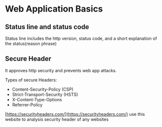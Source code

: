 # Web Application Basics

## Status line and status code
Status line includes the http version, status code, and a short explanation of the status(reason phrase)

## Secure Header
It approves http security and prevents web app attacks. 

Types of secure Headers:
  - Content-Security-Policy (CSP)
  - Strict-Transport-Security (HSTS)
  - X-Content-Type-Options
  - Referrer-Policy

[https://securityheaders.com/](https://securityheaders.com/) use this website to analysis security header of any websites

